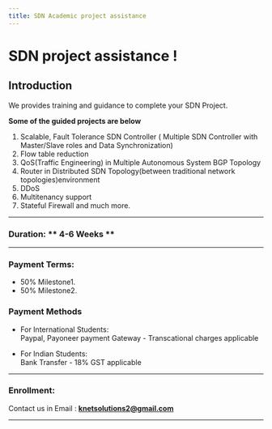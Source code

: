 ```yaml
---
title: SDN Academic project assistance
---
```


# SDN project assistance !

## Introduction

We provides training and guidance to complete your SDN Project. 

**Some of the guided projects are below**

1. Scalable, Fault Tolerance SDN Controller ( Multiple SDN Controller with Master/Slave roles and Data Synchronization)
2. Flow table reduction
3. QoS(Traffic Engineering) in Multiple Autonomous System BGP Topology
4. Router in Distributed SDN Topology(between traditional network topologies)environment
5. DDoS
6. Multitenancy support
7. Stateful Firewall
   and much more.

---

### Duration:  ** 4-6 Weeks **

---

### Payment Terms:  

* 50% Milestone1.
* 50% Milestone2.

###  Payment Methods 
* For International Students:  
   Paypal, Payoneer payment Gateway - Transcational charges applicable

* For Indian Students:  
   Bank Transfer - 18% GST applicable

---

### Enrollment:  

Contact us in Email : **knetsolutions2@gmail.com**

---
